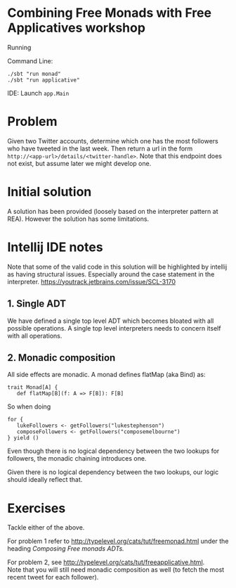 Combining Free Monads with Free Applicatives workshop  
=====================================================

Running

Command Line:
```
./sbt "run monad"
./sbt "run applicative"
```

IDE:
Launch `app.Main`

# Problem
Given two Twitter accounts, determine which one has the most followers
who have tweeted in the last week.  Then return a url in the form 
`http://<app-url>/details/<twitter-handle>`.  Note that this endpoint 
does not exist, but assume later we might develop one.

# Initial solution
A solution has been provided (loosely based on the interpreter pattern
at REA). However the solution has some limitations.

# Intellij IDE notes
Note that some of the valid code in this solution will be highlighted
by intellij as having structural issues.  Especially around the case 
statement in the interpreter. 
https://youtrack.jetbrains.com/issue/SCL-3170

## 1. Single ADT
We have defined a single top level ADT which becomes bloated with all 
possible operations.  A single top level interpreters needs to 
concern itself with all operations.

## 2. Monadic composition
All side effects are monadic.  A monad defines flatMap (aka Bind) as:
```
trait Monad[A] {
   def flatMap[B](f: A => F[B]): F[B]   
```

So when doing 
```
for {
   lukeFollowers <- getFollowers("lukestephenson")
   composeFollowers <- getFollowers("composemelbourne")
} yield ()
```

Even though there is no logical dependency between the two lookups for 
followers, the monadic chaining introduces one.

Given there is no logical dependency between the two lookups, our 
logic should ideally reflect that.

# Exercises
Tackle either of the above.

For problem 1 refer to http://typelevel.org/cats/tut/freemonad.html 
under the heading *Composing Free monads ADTs.*

For problem 2, see http://typelevel.org/cats/tut/freeapplicative.html.  
Note that you will still need monadic composition as well (to fetch the
most recent tweet for each follower).
